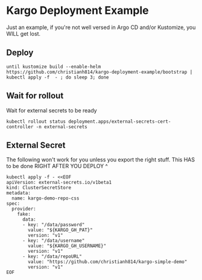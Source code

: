 # Kargo Deployment Example

Just an example, if you're not well versed in Argo CD and/or Kustomize, you WILL get lost.

## Deploy

```shell
until kustomize build --enable-helm https://github.com/christianh814/kargo-deployment-example/bootstrap | kubectl apply -f  - ; do sleep 3; done
```

## Wait for rollout

Wait for external secrets to be ready

```shell
kubectl rollout status deployment.apps/external-secrets-cert-controller -n external-secrets
```

## External Secret 

The following won't work for you unless you export the right stuff. This HAS to be done RIGHT AFTER YOU DEPLOY ^

```shell
kubectl apply -f - <<EOF
apiVersion: external-secrets.io/v1beta1
kind: ClusterSecretStore
metadata:
  name: kargo-demo-repo-css
spec:
  provider:
    fake:
      data:
      - key: "/data/password"
        value: "${KARGO_GH_PAT}"
        version: "v1"
      - key: "/data/username"
        value: "${KARGO_GH_USERNAME}"
        version: "v1"
      - key: "/data/repoURL"
        value: "https://github.com/christianh814/kargo-simple-demo"
        version: "v1"
EOF
```
